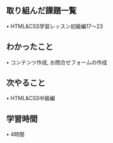 ## 取り組んだ課題一覧
• HTML&CSS学習レッスン初級編17〜23

## わかったこと
• コンテンツ作成, お問合せフォームの作成

## 次やること
• HTML&CSS中級編
 
## 学習時間
• 4時間
